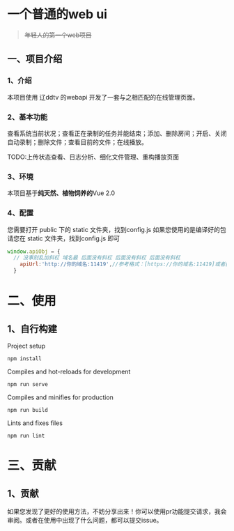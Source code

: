 # 一个普通的web ui
> ~~年轻人的第一个web项目~~

## 一、项目介绍

### 1、介绍
本项目使用 辽ddtv 的webapi 开发了一套与之相匹配的在线管理页面。

### 2、基本功能
查看系统当前状况；查看正在录制的任务并能结束；添加、删除房间；开启、关闭自动录制；删除文件；查看目前的文件；在线播放。

TODO:上传状态查看、日志分析、细化文件管理、重构播放页面
### 3、环境
本项目基于**纯天然、植物饲养的**Vue 2.0
### 4、配置
您需要打开 public 下的 static 文件夹，找到config.js
如果您使用的是编译好的包 请您在 static 文件夹，找到config.js 即可
```js
window.apiObj = {
  // 没事别乱加斜杠 域名最 后面没有斜杠 后面没有斜杠 后面没有斜杠
    apiUrl:'http://你的域名:11419',//参考格式：[https://你的域名:11419]或者[http://你的域名:11419]
  }
```
# 二、使用

## 1、自行构建
Project setup
```
npm install
```
Compiles and hot-reloads for development
```
npm run serve
```
Compiles and minifies for production
```
npm run build
```
Lints and fixes files
```
npm run lint
```

# 三、贡献
## 1、贡献
如果您发现了更好的使用方法，不妨分享出来！你可以使用pr功能提交请求，我会审阅。或者在使用中出现了什么问题，都可以提交issue。
